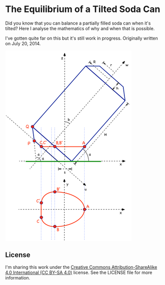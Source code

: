 # The Equilibrium of a Tilted Soda Can

Did you know that you can balance a partially filled soda can when it's tilted? Here I analyse the mathematics of why and when that is possible.

I've gotten quite far on this but it's still work in progress. Originally written on July 20, 2014.

![](tilted_coords.png)

## License

I'm sharing this work under the [Creative Commons Attribution-ShareAlike 4.0 International (CC BY-SA 4.0)](http://creativecommons.org/licenses/by-sa/4.0/) license. See the LICENSE file for more information.
